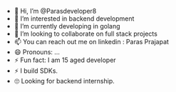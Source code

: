 - 👋 Hi, I’m @Parasdeveloper8
- 👀 I’m interested in backend development
- 🌱 I’m currently  developing in golang
- 💞️ I’m looking to collaborate on full stack projects
- 📫 You can reach out me on linkedin : Paras Prajapat
- 😄 Pronouns: ...
- ⚡ Fun fact: I am 15 aged developer
- ⚡ I build SDKs.
- 🙄 Looking for backend internship.
<!---
Parasdeveloper8/Parasdeveloper8 is a ✨ special ✨ repository because its `README.md` (this file) appears on your GitHub profile.
--->
